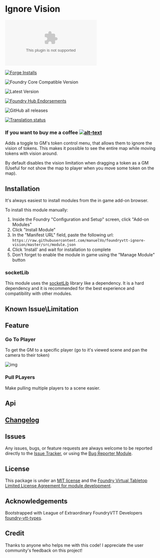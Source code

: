 # Ignore Vision

![Latest Release Download Count](https://img.shields.io/github/downloads/manuelVo/foundryvtt-ignore-vision/latest/module.zip?color=2b82fc&label=DOWNLOADS&style=for-the-badge) 

[![Forge Installs](https://img.shields.io/badge/dynamic/json?label=Forge%20Installs&query=package.installs&suffix=%25&url=https%3A%2F%2Fforge-vtt.com%2Fapi%2Fbazaar%2Fpackage%2Fignore-vision&colorB=006400&style=for-the-badge)](https://forge-vtt.com/bazaar#package=ignore-vision) 

![Foundry Core Compatible Version](https://img.shields.io/badge/dynamic/json.svg?url=https%3A%2F%2Fraw.githubusercontent.com%2FmanuelVo%2Ffoundryvtt-ignore-vision%2Fmaster%2Fsrc%2Fmodule.json&label=Foundry%20Version&query=$.compatibility.verified&colorB=orange&style=for-the-badge)

![Latest Version](https://img.shields.io/badge/dynamic/json.svg?url=https%3A%2F%2Fraw.githubusercontent.com%2FmanuelVo%2Ffoundryvtt-ignore-vision%2Fmaster%2Fsrc%2Fmodule.json&label=Latest%20Release&prefix=v&query=$.version&colorB=red&style=for-the-badge)

[![Foundry Hub Endorsements](https://img.shields.io/endpoint?logoColor=white&url=https%3A%2F%2Fwww.foundryvtt-hub.com%2Fwp-json%2Fhubapi%2Fv1%2Fpackage%2Fignore-vision%2Fshield%2Fendorsements&style=for-the-badge)](https://www.foundryvtt-hub.com/package/ignore-vision/)

![GitHub all releases](https://img.shields.io/github/downloads/manuelVo/foundryvtt-ignore-vision/total?style=for-the-badge)

[![Translation status](https://weblate.foundryvtt-hub.com/widgets/ignore-vision/-/287x66-black.png)](https://weblate.foundryvtt-hub.com/engage/ignore-vision/)

### If you want to buy me a coffee [![alt-text](https://img.shields.io/badge/-Patreon-%23ff424d?style=for-the-badge)](https://www.patreon.com/p4535992)

Adds a toggle to GM's token control menu, that allows them to ignore the vision of tokens. This makes it possible to see the entire map while moving tokens with vision around.

By default disables the vision limitation when dragging a token as a GM (Useful for not show the map to player when you move some token on the map).

## Installation

It's always easiest to install modules from the in game add-on browser.

To install this module manually:
1.  Inside the Foundry "Configuration and Setup" screen, click "Add-on Modules"
2.  Click "Install Module"
3.  In the "Manifest URL" field, paste the following url:
`https://raw.githubusercontent.com/manuelVo/foundryvtt-ignore-vision/master/src/module.json`
4.  Click 'Install' and wait for installation to complete
5.  Don't forget to enable the module in game using the "Manage Module" button

### socketLib

This module uses the [socketLib](https://github.com/manuelVo/foundryvtt-socketlib) library like a dependency. It is a hard dependency and it is recommended for the best experience and compatibility with other modules.

## Known Issue\Limitation

## Feature

### Go To Player

To get the GM to a specific player (go to it's viewed scene and pan the camera to their token)

![img](wiki/go_to_player.png)

### Pull PLayers

Make pulling multiple players to a scene easier.

## Api


## [Changelog](./CHANGELOG.md)

## Issues

Any issues, bugs, or feature requests are always welcome to be reported directly to the [Issue Tracker](https://github.com/manuelVo/foundryvtt-ignore-vision/issues ), or using the [Bug Reporter Module](https://foundryvtt.com/packages/bug-reporter/).

## License

This package is under an [MIT license](LICENSE) and the [Foundry Virtual Tabletop Limited License Agreement for module development](https://foundryvtt.com/article/license/).

## Acknowledgements

Bootstrapped with League of Extraordinary FoundryVTT Developers  [foundry-vtt-types](https://github.com/League-of-Foundry-Developers/foundry-vtt-types).

## Credit

Thanks to anyone who helps me with this code! I appreciate the user community's feedback on this project!